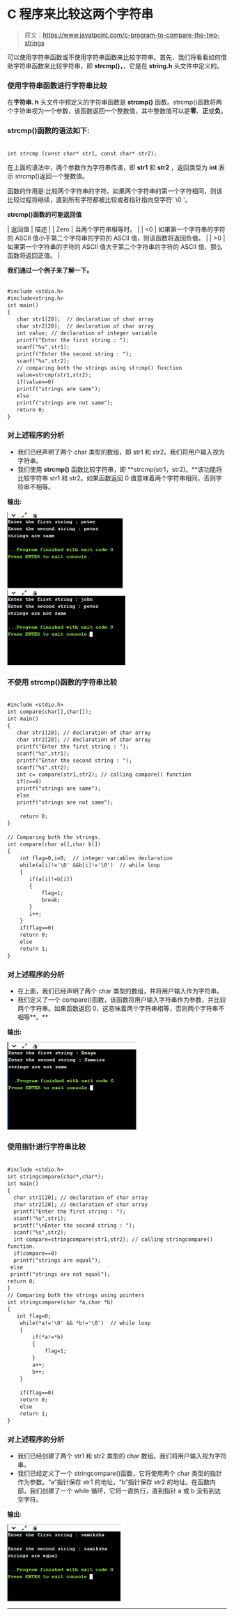 # C 程序来比较这两个字符串

> 原文：<https://www.javatpoint.com/c-program-to-compare-the-two-strings>

可以使用字符串函数或不使用字符串函数来比较字符串。首先，我们将看看如何借助字符串函数来比较字符串，即 **strcmp()，**，它是在 **string.h** 头文件中定义的。

### 使用字符串函数进行字符串比较

在**字符串. h** 头文件中预定义的字符串函数是 **strcmp()** 函数。strcmp()函数将两个字符串视为一个参数，该函数返回一个整数值，其中整数值可以是**零**、**正**或**负**。

### strcmp()函数的语法如下:

```

int strcmp (const char* str1, const char* str2);

```

在上面的语法中，两个参数作为字符串传递，即 **str1** 和 **str2** ，返回类型为 **int** 表示 strcmp()返回一个整数值。

函数的作用是:比较两个字符串的字符。如果两个字符串的第一个字符相同，则该比较过程将继续，直到所有字符都被比较或者指针指向空字符' \0 '。

**strcmp()函数的可能返回值**

| 返回值 | 描述 |
| Zero | 当两个字符串相等时。 |
| <0 | 如果第一个字符串的字符的 ASCII 值小于第二个字符串的字符的 ASCII 值，则该函数将返回负值。 |
| >0 | 如果第一个字符串的字符的 ASCII 值大于第二个字符串的字符的 ASCII 值，那么函数将返回正值。 |

**我们通过一个例子来了解一下。**

```

#include <stdio.h>
#include<string.h>
int main()
{
   char str1[20];  // declaration of char array
   char str2[20];  // declaration of char array
   int value; // declaration of integer variable
   printf("Enter the first string : ");
   scanf("%s",str1);
   printf("Enter the second string : ");
   scanf("%s",str2);
   // comparing both the strings using strcmp() function
   value=strcmp(str1,str2);
   if(value==0)
   printf("strings are same");
   else
   printf("strings are not same");
   return 0;
}

```

### 对上述程序的分析

*   我们已经声明了两个 char 类型的数组，即 str1 和 str2。我们将用户输入视为字符串。
*   我们使用 **strcmp()** 函数比较字符串，即 **strcmp(str1，str2)。**该功能将比较字符串 str1 和 str2。如果函数返回 0 值意味着两个字符串相同，否则字符串不相等。

**输出:**

![C program to compare the two strings](img/024f967e85fa1aab083a937675346a5f.png)
![C program to compare the two strings](img/61a476713dfbf1528263ff6697519d38.png)

### 不使用 strcmp()函数的字符串比较

```

#include <stdio.h>
int compare(char[],char[]);
int main()
{
   char str1[20]; // declaration of char array
   char str2[20]; // declaration of char array
   printf("Enter the first string : ");
   scanf("%s",str1);
   printf("Enter the second string : ");
   scanf("%s",str2);
   int c= compare(str1,str2); // calling compare() function
   if(c==0)
   printf("strings are same");
   else
   printf("strings are not same");

    return 0;
}

// Comparing both the strings.
int compare(char a[],char b[])
{
    int flag=0,i=0;  // integer variables declaration
    while(a[i]!='\0' &&b[i]!='\0')  // while loop
    {
       if(a[i]!=b[i])
       {
           flag=1;
           break;
       }
       i++;
    }
    if(flag==0)
    return 0;
    else
    return 1;
}

```

### 对上述程序的分析

*   在上面，我们已经声明了两个 char 类型的数组，并将用户输入作为字符串。
*   我们定义了一个 compare()函数，该函数将用户输入字符串作为参数，并比较两个字符串。如果函数返回 0，这意味着两个字符串相等，否则两个字符串不相等**。**

**输出:**

![C program to compare the two strings](img/de265c936cb28c8f4a750f8d99d75cf3.png)

### 使用指针进行字符串比较

```

#include <stdio.h>
int stringcompare(char*,char*);
int main()
{
  char str1[20]; // declaration of char array
  char str2[20]; // declaration of char array
  printf("Enter the first string : ");
  scanf("%s",str1);
  printf("\nEnter the second string : ");
  scanf("%s",str2);
  int compare=stringcompare(str1,str2); // calling stringcompare() function.
  if(compare==0)
  printf("strings are equal");
 else
 printf("strings are not equal");
return 0;
}
// Comparing both the strings using pointers
int stringcompare(char *a,char *b)
{
   int flag=0;
    while(*a!='\0' && *b!='\0')  // while loop
    {
        if(*a!=*b)
        {
            flag=1;
        }
        a++;
        b++;
    }

    if(flag==0)
    return 0;
    else
    return 1;
}

```

### 对上述程序的分析

*   我们已经创建了两个 str1 和 str2 类型的 char 数组。我们将用户输入视为字符串。
*   我们已经定义了一个 stringcompare()函数，它将使用两个 char 类型的指针作为参数。“a”指针保存 str1 的地址，“b”指针保存 str2 的地址。在函数内部，我们创建了一个 while 循环，它将一直执行，直到指针 a 或 b 没有到达空字符。

**输出:**

![C program to compare the two strings](img/15d440030e61ec172cb783d8f15a2669.png)

* * *